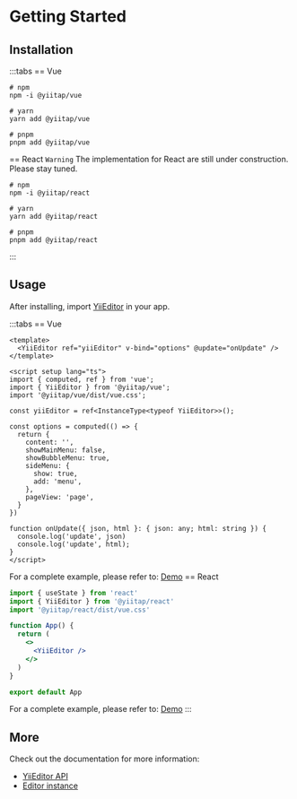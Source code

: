 # Getting Started

## Installation

:::tabs
== Vue
```shell
# npm
npm -i @yiitap/vue

# yarn
yarn add @yiitap/vue

# pnpm
pnpm add @yiitap/vue
```
== React
`Warning` The implementation for React are still under construction. Please stay tuned.

```shell
# npm
npm -i @yiitap/react

# yarn
yarn add @yiitap/react

# pnpm
pnpm add @yiitap/react
```
:::

## Usage

After installing, import [YiiEditor]() in your app.

:::tabs
== Vue
```vue
<template>
  <YiiEditor ref="yiiEditor" v-bind="options" @update="onUpdate" />
</template>

<script setup lang="ts">
import { computed, ref } from 'vue';
import { YiiEditor } from '@yiitap/vue';
import '@yiitap/vue/dist/vue.css';

const yiiEditor = ref<InstanceType<typeof YiiEditor>>();

const options = computed(() => {
  return {
    content: '',
    showMainMenu: false,
    showBubbleMenu: true,
    sideMenu: {
      show: true,
      add: 'menu',
    },
    pageView: 'page',
  }
})

function onUpdate({ json, html }: { json: any; html: string }) {
  console.log('update', json)
  console.log('update', html);
}
</script>
```
For a complete example, please refer to: [Demo](https://github.com/yiitap/yiitap/blob/main/apps/vue/src/components/Demo.vue)
== React
```jsx typescript
import { useState } from 'react'
import { YiiEditor } from '@yiitap/react'
import '@yiitap/react/dist/vue.css'

function App() {
  return (
    <>
      <YiiEditor />
    </>
  )
}

export default App
```
For a complete example, please refer to: [Demo](https://github.com/yiitap/yiitap/blob/main/apps/react/src/App.jsx)
:::

## More

Check out the documentation for more information:
- [YiiEditor API](/api/component/vue/yii-editor) 
- [Editor instance](https://tiptap.dev/docs/editor/api/editor)
